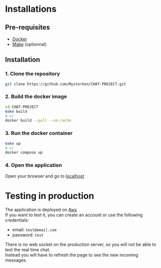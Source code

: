# Installations

## Pre-requisites

- [Docker](https://docs.docker.com/get-docker/)
- [Make](https://www.gnu.org/software/make/) (optionnal)

## Installation

### 1. Clone the repository

```bash
git clone https://github.com/Mysterken/CHAT-PROJECT.git
```

### 2. Build the docker image

```bash
cd CHAT-PROJECT
make build
# or
docker build --pull --no-cache
```

### 3. Run the docker container

```bash
make up
# or
docker compose up
```

### 4. Open the application

Open your browser and go to [localhost](http://localhost)

# Testing in production

The application is deployed on [Aws](https://ec2-35-180-61-49.eu-west-3.compute.amazonaws.com/)  
If you want to test it, you can create an account or use the following credentials:

- email: `test@email.com`
- password: `test`

There is no web socket on the production server, so you will not be able to test the real time chat.  
Instead you will have to refresh the page to see the new incoming messages.
